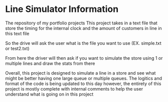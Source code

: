 # Line Simulator Information 
The repository of my portfolio projects
This project takes in a text file that store the timing for the internal clock and the amount of customers in line in this text file

So the drive will ask the user what is the file you want to use (EX. simple.txt or test2.txt)

From here the driver will then ask if you want to simulate the store using 1 or multiple lines and draw the stats from there


Overall, this project is designed to simulate a line in a store and see what might be better having one large queue or multiple queues. The logitics and format of the code is being updated to this day
however, the entirety of this project is mostly complete with internal comments to help the user understand what is going on in this project
